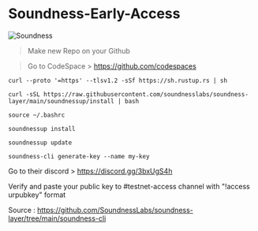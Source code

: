 # Soundness-Early-Access

![Soundness](https://pbs.twimg.com/profile_banners/1816195496828100613/1739868318/1500x500)

> Make new Repo on your Github

> Go to CodeSpace > https://github.com/codespaces

```
curl --proto '=https' --tlsv1.2 -sSf https://sh.rustup.rs | sh
```
```
curl -sSL https://raw.githubusercontent.com/soundnesslabs/soundness-layer/main/soundnessup/install | bash
```
```
source ~/.bashrc
```
```
soundnessup install
```
```
soundnessup update
```
```
soundness-cli generate-key --name my-key
```

Go to their discord > https://discord.gg/3bxUgS4h

Verify and paste your public key to #testnet-access channel with "!access urpubkey" format

Source : https://github.com/SoundnessLabs/soundness-layer/tree/main/soundness-cli
